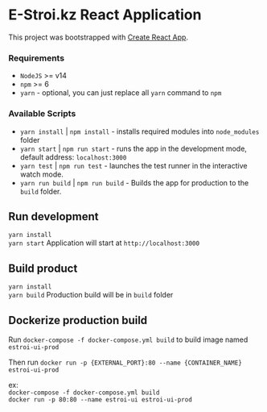 # E-Stroi.kz React Application

This project was bootstrapped with [Create React App](https://github.com/facebook/create-react-app).

### Requirements
- `NodeJS` >= v14
- `npm` >= 6
- `yarn` - optional, you can just replace all `yarn` command to `npm`

### Available Scripts
- `yarn install` | `npm install` - installs required modules into `node_modules` folder
- `yarn start` | `npm run start` - runs the app in the development mode, default address: `localhost:3000`
- `yarn test` | `npm run test` - launches the test runner in the interactive watch mode.
- `yarn run build` | `npm run build` - Builds the app for production to the `build` folder.

## Run development 
`yarn install`  
`yarn start`
Application will start at `http://localhost:3000`

## Build product 
`yarn install`  
`yarn build`
Production build will be in `build` folder


## Dockerize production build
Run `docker-compose -f docker-compose.yml build` to build image named `estroi-ui-prod`

Then run `docker run -p {EXTERNAL_PORT}:80 --name {CONTAINER_NAME} estroi-ui-prod`

ex:  
`docker-compose -f docker-compose.yml build`  
`docker run -p 80:80 --name estroi-ui estroi-ui-prod`
